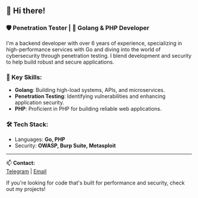 ## 👋 Hi there!

### 🛡️ Penetration Tester | 🐹 Golang & PHP Developer

I'm a backend developer with over 6 years of experience, specializing in high-performance services with Go and diving into the world of cybersecurity through penetration testing. I blend development and security to help build robust and secure applications.

### 🔧 Key Skills:
- **Golang**: Building high-load systems, APIs, and microservices.
- **Penetration Testing**: Identifying vulnerabilities and enhancing application security.
- **PHP**: Proficient in PHP for building reliable web applications.

### 🛠️ Tech Stack:
- Languages: **Go, PHP**
- Security: **OWASP, Burp Suite, Metasploit**

---


📫 **Contact:**  
[Telegram](https://t.me/cr4sec) | [Email](mailto:cr4sec@gmail.com)

If you're looking for code that's built for performance and security, check out my projects!
